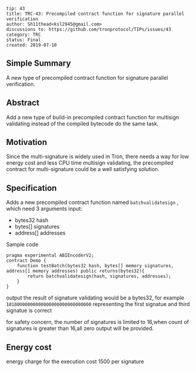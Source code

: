 ```
tip: 43
title: TRC-43: Precompiled contract function for signature parallel verification
author: Sh11thead<ksl2945@gmail.com> 
discussions to: https://github.com/tronprotocol/TIPs/issues/43
category: TRC
status: Final
created: 2019-07-10
```
## Simple Summary

A new type of precompiled contract function for signature parallel verification.

## Abstract

Add a new type of build-in precompiled contract function for multisign validating instead of the compiled bytecode do the same task.

## Motivation

Since the multi-signature is widely used in Tron, there needs a way for low energy cost and less CPU time multisign validating, the precompiled contract for multi-signature could be a well satisfying solution.

## Specification

Adds a new precompiled contract function named `batchvalidatesign` , which need 3 arguments input:

- bytes32 hash
- bytes[] signatures
- address[] addresses

Sample code

```
pragma experimental ABIEncoderV2;
contract Demo {
    function testBatch(bytes32 hash, bytes[] memory signatures, address[] memory addresses) public returns(bytes32){
        return batchvalidatesign(hash, signatures, addresses);
    }
}
```

output the result of signature validating would be a bytes32, for example `10100000000000000000000000000000` representing the first signatue and third signatue is correct

for safety concern, the number of signatures is limited to 16,when count of signatures is greater than 16,all zero output will be provided.

## Energy cost

energy charge for the execution cost 1500 per signature

